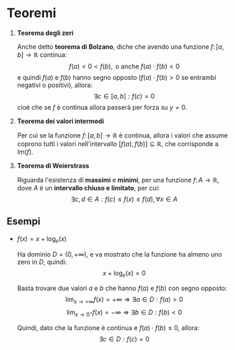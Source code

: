 # Teoremi

1. **Teorema degli zeri**

	Anche detto **teorema di Bolzano**, diche che avendo una funzione $f\colon [a, b] \to \mathbb{R}$ continua:
	$$f(a) < 0 < f(b), \text{ o anche } f(a) \cdot f(b) < 0$$
	e quindi $f(a)$ e $f(b)$ hanno segno opposto ($f(a) \cdot f(b) > 0$ se entrambi negativi o positivi), allora:
	$$\exists c \in [a, b] : f(c) = 0$$
	cioè che se $f$ è continua allora passerà per forza su $y = 0$.

2. **Teorema dei valori intermedi**

	Per cui se la funzione $f\colon [a, b] \to \mathbb{R}$ è continua, allora i valori che assume coprono tutti i valori nell'intervallo $[f(a), f(b)] \subseteq \mathbb{R}$, che corrisponde a $\mathrm{Im}(f)$.

3. **Teorema di Weierstrass**

	Riguarda l'esistenza di **massimi** e **minimi**, per una funzione $f\colon A \to \mathbb{R}$, dove $A$ è un **intervallo chiuso e limitato**, per cui:
	$$\exists c, d \in A : f(c) \leq f(x) \leq f(d), \forall x \in A$$

## Esempi

- $f(x) = x + \log_e(x)$

	Ha dominio $D = (0, +\infty)$, e va mostrato che la funzione ha almeno uno zero in $D$, quindi:
	$$x + \log_e(x) = 0$$

	Basta trovare due valori $a$ e $b$ che hanno $f(a)$ e $f(b)$ con segno opposto:
	$$\lim_{x \to +\infty} f(x) = +\infty \Rightarrow \exists a \in D : f(a) > 0$$
	$$\lim_{x \to 0^+} f(x) = -\infty \Rightarrow \exists b \in D : f(b) < 0$$

	Quindi, dato che la funzione è continua e $f(a) \cdot f(b) \leq 0$, allora:
	$$\exists c \in D : f(c) = 0$$
